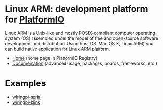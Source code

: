 
# Linux ARM: development platform for [PlatformIO](https://platformio.org)

Linux ARM is a Unix-like and mostly POSIX-compliant computer operating system (OS) assembled under the model of free and open-source software development and distribution. Using host OS (Mac OS X, Linux ARM) you can build native application for Linux ARM platform.

* [Home](https://platformio.org/platforms/linux_arm) (home page in PlatformIO Registry)
* [Documentation](https://docs.platformio.org/page/platforms/linux_arm.html) (advanced usage, packages, boards, frameworks, etc.)

# Examples

* [wiringpi-serial](https://github.com/platformio/platform-linux_arm/tree/master/examples/wiringpi-serial)
* [wiringpi-blink](https://github.com/platformio/platform-linux_arm/tree/master/examples/wiringpi-blink)
